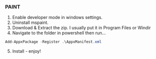 ### PAINT

1. Enable developer mode in windows settings.  
2. Uninstall mspaint.  
3. Download & Extract the zip. I usually put it in Program Files or Windir
4. Navigate to the folder in powershell then run...  
```powershell
Add-AppxPackage -Register .\AppxManifest.xml  
```
5. Install - enjoy!
